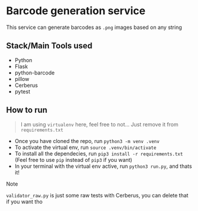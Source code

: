 # Barcode generation service
This service can generate barcodes as `.png` images based on any string

## Stack/Main Tools used
- Python
- Flask
- python-barcode
- pillow
- Cerberus
- pytest

## How to run
> I am using `virtualenv` here, feel free to not... Just remove it from `requirements.txt`
- Once you have cloned the repo, run `python3 -m venv .venv`
- To activate the virtual env, run `source .venv/bin/activate`
- To install all the dependecies, run `pip3 install -r requirements.txt` (Feel free to use `pip` instead of `pip3` if you want)
- In your terminal with the virtual env active, run `python3 run.py`, and thats it!

> [!NOTE]
> `validator_raw.py` is just some raw tests with Cerberus, you can delete that if you want tho
